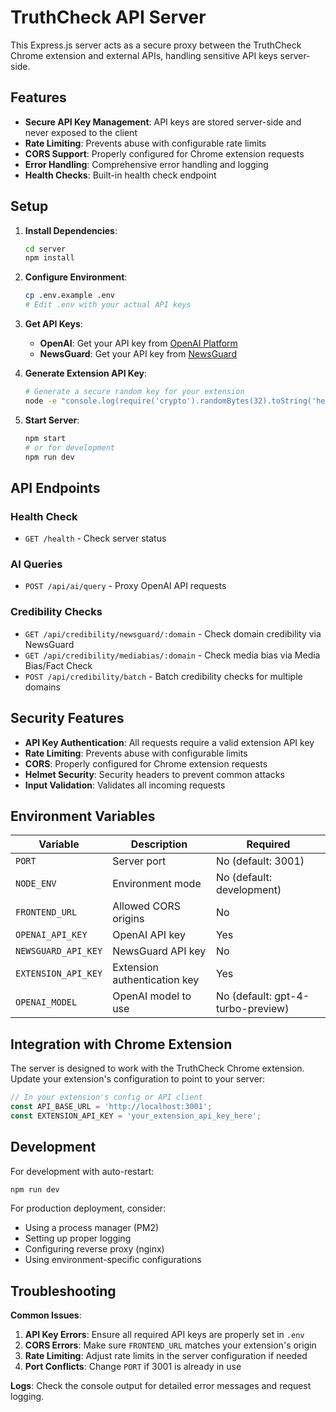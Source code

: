 # TruthCheck API Server

This Express.js server acts as a secure proxy between the TruthCheck Chrome extension and external APIs, handling sensitive API keys server-side.

## Features

- **Secure API Key Management**: API keys are stored server-side and never exposed to the client
- **Rate Limiting**: Prevents abuse with configurable rate limits
- **CORS Support**: Properly configured for Chrome extension requests
- **Error Handling**: Comprehensive error handling and logging
- **Health Checks**: Built-in health check endpoint

## Setup

1. **Install Dependencies**:
   ```bash
   cd server
   npm install
   ```

2. **Configure Environment**:
   ```bash
   cp .env.example .env
   # Edit .env with your actual API keys
   ```

3. **Get API Keys**:
   - **OpenAI**: Get your API key from [OpenAI Platform](https://platform.openai.com/api-keys)
   - **NewsGuard**: Get your API key from [NewsGuard](https://www.newsguardtech.com/)

4. **Generate Extension API Key**:
   ```bash
   # Generate a secure random key for your extension
   node -e "console.log(require('crypto').randomBytes(32).toString('hex'))"
   ```

5. **Start Server**:
   ```bash
   npm start
   # or for development
   npm run dev
   ```

## API Endpoints

### Health Check
- `GET /health` - Check server status

### AI Queries
- `POST /api/ai/query` - Proxy OpenAI API requests

### Credibility Checks
- `GET /api/credibility/newsguard/:domain` - Check domain credibility via NewsGuard
- `GET /api/credibility/mediabias/:domain` - Check media bias via Media Bias/Fact Check
- `POST /api/credibility/batch` - Batch credibility checks for multiple domains

## Security Features

- **API Key Authentication**: All requests require a valid extension API key
- **Rate Limiting**: Prevents abuse with configurable limits
- **CORS**: Properly configured for Chrome extension requests
- **Helmet Security**: Security headers to prevent common attacks
- **Input Validation**: Validates all incoming requests

## Environment Variables

| Variable | Description | Required |
|----------|-------------|----------|
| `PORT` | Server port | No (default: 3001) |
| `NODE_ENV` | Environment mode | No (default: development) |
| `FRONTEND_URL` | Allowed CORS origins | No |
| `OPENAI_API_KEY` | OpenAI API key | Yes |
| `NEWSGUARD_API_KEY` | NewsGuard API key | No |
| `EXTENSION_API_KEY` | Extension authentication key | Yes |
| `OPENAI_MODEL` | OpenAI model to use | No (default: gpt-4-turbo-preview) |

## Integration with Chrome Extension

The server is designed to work with the TruthCheck Chrome extension. Update your extension's configuration to point to your server:

```javascript
// In your extension's config or API client
const API_BASE_URL = 'http://localhost:3001';
const EXTENSION_API_KEY = 'your_extension_api_key_here';
```

## Development

For development with auto-restart:
```bash
npm run dev
```

For production deployment, consider:
- Using a process manager (PM2)
- Setting up proper logging
- Configuring reverse proxy (nginx)
- Using environment-specific configurations

## Troubleshooting

**Common Issues**:

1. **API Key Errors**: Ensure all required API keys are properly set in `.env`
2. **CORS Errors**: Make sure `FRONTEND_URL` matches your extension's origin
3. **Rate Limiting**: Adjust rate limits in the server configuration if needed
4. **Port Conflicts**: Change `PORT` if 3001 is already in use

**Logs**: Check the console output for detailed error messages and request logging.
